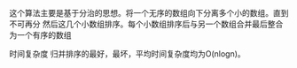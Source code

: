 这个算法主要是基于分治的思想。将一个无序的数组向下分离多个小的数组。直到不可再分
然后这几个小数组排序。每个小数组排序后与另一个数组合并最后整合为一个有序的数组


时间复杂度
    归并排序的最好，最坏，平均时间复杂度均为O(nlogn)。